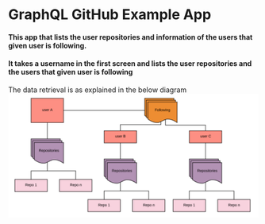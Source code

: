 # GraphQL GitHub Example App
#### This app that lists the user repositories and information of the users that given user is following.
#### It takes a username in the first screen and lists the user repositories and the users that given user is following

The data retrieval is as explained in the below diagram
![GraphQL Data Retrieval Explained](/doc/images/Explain-Data-Tree.png)